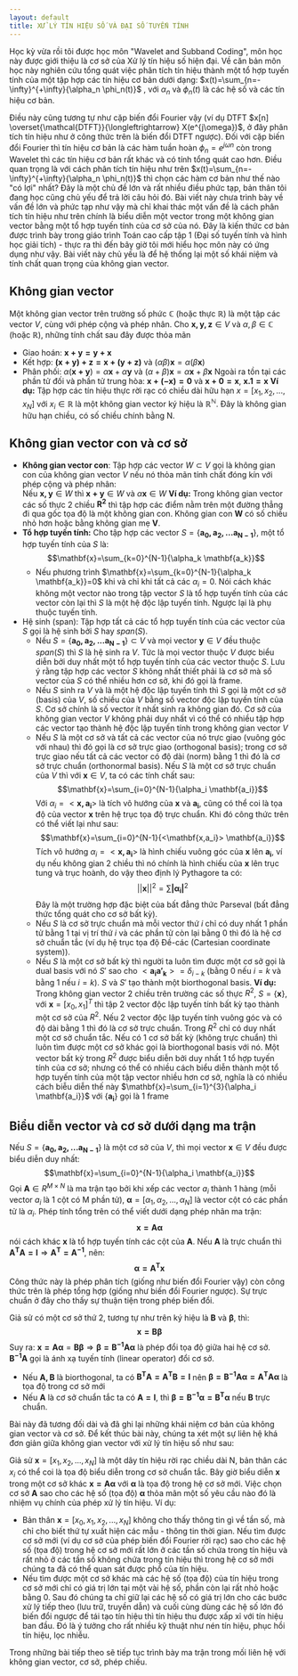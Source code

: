 ```yaml
---
layout: default
title: XỬ LÝ TÍN HIỆU SỐ VÀ ĐẠI SỐ TUYẾN TÍNH
---
```


Học kỳ vừa rồi tôi được học môn "Wavelet and Subband Coding", môn học này được giới thiệu là cơ sở của Xử lý tín hiệu số hiện đại. Về căn bản môn học này nghiên cứu tổng quát việc phân tích tín hiệu thành một tổ hợp tuyến tính của một tập hợp các tín hiệu cơ bản dưới dạng: $x(t)=\sum_{n=-\infty}^{+\infty}{\alpha_n \phi_n(t)}$ , với $\alpha_n$ và $\phi_n(t)$ là các hệ số và các tín hiệu cơ bản. 

Điều này cũng tương tự như cặp biến đổi Fourier vậy (ví dụ DTFT $x[n] \overset{\mathcal{DTFT}}{\longleftrightarrow} X(e^{j\omega})$, ở đây phân tích tín hiệu như ở công thức trên là biến đổi DTFT ngược). Đối với cặp biến đổi Fourier thì tín hiệu cơ bản là các hàm tuần hoàn $\phi_n=e^{j\omega n}$ còn trong Wavelet thì các tín hiệu cơ bản rất khác và có tính tổng quát cao hơn. Điều quan trọng là với cách phân tích tín hiệu như trên $x(t)=\sum_{n=-\infty}^{+\infty}{\alpha_n \phi_n(t)}$ thì chọn các hàm cơ bản như thế nào "có lợi" nhất? Đây là một chủ đề lớn và rất nhiều điều phức tạp, bản thân tôi đang học cũng chủ yếu để trả lời câu hỏi đó. Bài viết này chưa trình bày về vấn đề lớn và phức tạp như vậy mà chỉ khai thác một vấn đề là cách phân tích tín hiệu như trên chính là biểu diễn một vector trong một không gian vector bằng một tổ hợp tuyến tính của cơ sở của nó. Đây là kiến thức cơ bản được trình bày trong giáo trình Toán cao cấp tập 1 (Đại số tuyến tính và hình học giải tích) - thực ra thì đến bây giờ tôi mới hiểu học môn này có ứng dụng như vậy. Bài viết này chủ yếu là để hệ thống lại một số khái niệm và tính chất quan trọng của không gian vector.

## Không gian vector
Một không gian vector trên trường số phức $\mathbb{C}$ (hoặc thực $\mathbb{R}$) là một tập các vector $V$, cùng với phép cộng và phép nhân. Cho $\mathbf{x,y,z} \in V$ và $\alpha, \beta \in \mathbb{C}$ (hoặc $\mathbb{R}$), những tính chất sau đây được thỏa mãn
- Giao hoán: $\mathbf{x+y=y+x}$
- Kết hợp: $\mathbf{(x+y)+z=x+(y+z)}$ và $(\alpha \beta)\mathbf{x}=\alpha(\beta\mathbf{x})$
- Phân phối: $\alpha(\mathbf{x+y})=\alpha \mathbf{x}+\alpha \mathbf{y}$ và $(\alpha + \beta)\mathbf{x}=\alpha \mathbf{x}+\beta \mathbf{x}$
Ngoài ra tồn tại các phần tử đối và phần tử trung hòa: $\mathbf{x+(-x)=0}$ và $\mathbf{x+0=x}$, $\mathbf{x.1=x}$
**Ví dụ:** Tập hợp các tín hiệu thực rời rạc có chiều dài hữu hạn $x=[x_1, x_2, ... ,x_N]$ với $x_i \in \mathbb{R}$ là một không gian vector ký hiệu là $\mathbb{R}^{\mathbb{N}}$. Đây là không gian hữu hạn chiều, có số chiều chính bằng N.

## Không gian vector con và cơ sở

- **Không gian vector con**: Tập hợp các vector $W \subset V$ gọi là không gian con của không gian vector $V$ nếu nó thỏa mãn tính chất đóng kín với phép cộng và phép nhân:  
Nếu $\mathbf{x,y} \in W$ thì $\mathbf{x+y} \in W$ và $\alpha\mathbf{x} \in W$
**Ví dụ:** Trong không gian vector các số thực 2 chiều $\mathbf{R^2}$ thì tập hợp các điểm nằm trên một đường thẳng đi qua gốc tọa độ là một không gian con. Không gian con $\mathbf{W}$ có số chiều nhỏ hơn hoặc bằng không gian mẹ $\mathbf{V}$.
- **Tổ hợp tuyến tính:** Cho tập hợp các vector $S=\{\mathbf{a_0,a_2,...a_{N-1}}\}$, một tổ hợp tuyến tính của $S$ là:$$\mathbf{x}=\sum_{k=0}^{N-1}{\alpha_k \mathbf{a_k}}$$
  + Nếu phương trình $\mathbf{x}=\sum_{k=0}^{N-1}{\alpha_k \mathbf{a_k}}=0$ khi và chỉ khi tất cả các $\alpha_i =0$. Nói cách khác không một vector nào trong tập vector $S$ là tổ hợp tuyến tính của các vector còn lại thì $S$ là một hệ độc lập tuyến tính. Ngược lại là phụ thuộc tuyến tính.
- Hệ sinh (span): Tập hợp tất cả các tổ hợp tuyến tính của các vector của $S$ gọi là hệ sinh bởi $S$ hay $span(S)$.
  + Nếu $S=\{\mathbf{a_0,a_2,...a_{N-1}}\} \subset V$ và mọi vector $\mathbf{y} \in V$ đều thuộc $span(S)$ thì $S$ là hệ sinh ra $V$. Tức là mọi vector thuộc $V$ được biểu diễn bởi duy nhất một tổ hợp tuyến tính của các vector thuộc $S$. Lưu ý rằng tập hợp các vector $S$ không nhất thiết phải là cơ sở mà số vector của $S$ có thể nhiều hơn cơ sở, khi đó gọi là frame.
  + Nếu $S$ sinh ra $V$ và là một hệ độc lập tuyến tính thì $S$ gọi là một cơ sở (basis) của $V$, số chiều của $V$ bằng số vector độc lập tuyến tính của $S$. Cơ sở chính là số vector ít nhất sinh ra không gian đó. Cơ sở của không gian vector $V$ không phải duy nhất vì có thể có nhiều tập hợp các vector tạo thành hệ độc lập tuyến tính trong không gian vector $V$
  + Nếu $S$ là một cơ sở và tất cả các vector của nó trực giao (vuông góc với nhau) thì đó gọi là cơ sở trực giao (orthogonal basis); trong cơ sở trực giao nếu tất cả các vector có độ dài (norm) bằng 1 thì đó là cơ sở trực chuẩn (orthonormal basis). Nếu $S$ là một cơ sở trực chuẩn của $V$ thì với $\mathbf{x} \in V$, ta có các tính chất sau: 
$$\mathbf{x}=\sum_{i=0}^{N-1}{\alpha_i \mathbf{a_i}}$$
Với $\alpha_i = <\mathbf{x,a_i}>$ là tích vô hướng của $\mathbf{x}$ và $\mathbf{a_i}$, cũng có thể coi là tọa độ của vector $\mathbf{x}$ trên hệ trục tọa độ trực chuẩn. Khi đó công thức trên có thể viết lại như sau:
$$\mathbf{x}=\sum_{i=0}^{N-1}{<\mathbf{x,a_i}> \mathbf{a_i}}$$
Tích vô hướng $\alpha_i = <\mathbf{x,a_i}>$ là hình chiếu vuông góc của $\mathbf{x}$ lên $\mathbf{a_i}$, ví dụ nếu không gian 2 chiều thì nó chính là hình chiếu của $\mathbf{x}$ lên trục tung và trục hoành, do vậy theo định lý Pythagore ta có:
$$||\mathbf{x}||^2=\sum{\mathbf{|\alpha_i|}^2}$$
Đây là một trường hợp đặc biệt của bất đẳng thức Parseval (bất đẳng thức tổng quát cho cơ sở bất kỳ).
  + Nếu $S$ là cơ sở trực chuẩn mà mỗi vector thứ $i$ chỉ có duy nhất 1 phần tử bằng 1 tại vị trí thứ $i$ và các phần tử còn lại bằng 0 thì đó là hệ cơ sở chuẩn tắc (ví dụ hệ trục tọa độ Đề-các (Cartesian coordinate system)).
  + Nếu $S$ là một cơ sở bất kỳ thì người ta luôn tìm được một cơ sở gọi là dual basis với nó $S'$ sao cho $<\mathbf{a_i a'_k}>=\delta_{i-k}$ (bằng 0 nếu $i=k$ và bằng 1 nếu $i=k$). $S$ và $S'$ tạo thành một biorthogonal basis.  **Ví dụ:** Trong không gian vector 2 chiều trên trường các số thực $R^2$,  $S=\left \{ \mathbf{x} \right \}$, với $\mathbf{x}=[x_0,x_1]^T$ thì tập 2 vector độc lập tuyến tính bất kỳ tạo thành một cơ sở của $R^2$. Nếu 2 vector độc lập tuyến tính vuông góc và có độ dài bằng 1 thì đó là cơ sở trực chuẩn. Trong $R^2$ chỉ có duy nhất một cơ sở chuẩn tắc. Nếu có 1 cơ sở bất kỳ (không trực chuẩn) thì luôn tìm được một cơ sở khác gọi là biorthogonal basis với nó. Một vector bất kỳ trong $R^2$ được biểu diễn bởi duy nhất 1 tổ hợp tuyến tính của cơ sở; nhưng có thể có nhiều cách biểu diễn thành một tổ hợp tuyến tính của một tập vector nhiều hơn cơ sở, nghĩa là có nhiều cách biễu diễn thế này $\mathbf{x}=\sum_{i=1}^{3}{\alpha_i \mathbf{a_i}}$ với $\left \{ \mathbf{a_i} \right \}$ gọi là 1 frame
## Biểu diễn vector và cơ sở dưới dạng ma trận  
Nếu $S=\left \{ \mathbf{a_0,a_2,...a_{N-1}} \right \}$ là một cơ sở của $V$, thì mọi vector $\mathbf{x}\in V$ đều được biểu diễn duy nhất:
$$\mathbf{x}=\sum_{i=0}^{N-1}{\alpha_i \mathbf{a_i}}$$
Gọi $\mathbf{A}\in R^{M \times N}$ là ma trận tạo bởi khi xếp các vector $a_i$ thành 1 hàng (mỗi vector $a_i$ là 1 cột có M phần tử), $\mathbf{\alpha}=[\alpha_1, \alpha_2,...,\alpha_N]$ là vector cột có các phần tử là $\alpha_i$. Phép tính tổng trên có thể viết dưới dạng phép nhân ma trận:
$$\mathbf{x=A\alpha}$$
nói cách khác $\mathbf{x}$ là tổ hợp tuyến tính các cột của $\mathbf{A}$. Nếu $\mathbf{A}$ là trực chuẩn thì $\mathbf{A^TA=I}\Rightarrow \mathbf{A^T=A^{-1}}$, nên:
$$\mathbf{\alpha=A^Tx}$$
Công thức này là phép phân tích (giống như biến đổi Fourier vậy) còn công thức trên là phép tổng hợp (giống như biến đổi Fourier ngược). Sự trực chuẩn ở đây cho thấy sự thuận tiện trong phép biến đổi.

Giả sử có một cơ sở thứ 2, tương tự như trên ký hiệu là $\mathbf{B}$ và $\mathbf{\beta}$, thì:
$$\mathbf{x=B\beta}$$
Suy ra: $\mathbf{x=A\alpha}=\mathbf{B\beta}\Rightarrow \mathbf{\beta=B^{-1}A\alpha}$ là phép đổi tọa độ giữa hai hệ cơ sở. $\mathbf{B^{-1}A}$ gọi là ánh xạ tuyến tính (linear operator) đổi cơ sở.
  + Nếu $\mathbf{A,B}$ là biorthogonal, ta có $\mathbf{B^TA=A^TB=I}$ nên $\mathbf{\beta=B^{-1}A \alpha=A^TA \alpha}$ là tọa độ trong cơ sở mới
  + Nếu $\mathbf{A}$ là cơ sở chuẩn tắc ta có $\mathbf{A=I}$, thì $\mathbf{\beta=B^{-1}\alpha=B^T\alpha}$ nếu $\mathbf{B}$ trực chuẩn.

Bài này đã tương đối dài và đã ghi lại những khái niệm cơ bản của không gian vector và cơ sở. Để kết thúc bài này, chúng ta xét một sự liên hệ khá đơn giản giữa không gian vector với xử lý tín hiệu số như sau:

Giả sử $\mathbf{x}=[x_1, x_2,...,x_N]$ là một dãy tín hiệu rời rạc chiều dài N, bản thân các $x_i$ có thể coi là tọa độ biểu diễn trong cơ sở chuẩn tắc. Bây giờ biểu diễn $\mathbf{x}$ trong một cơ sở khác $\mathbf{x=A\alpha}$ với $\mathbf{\alpha}$ là tọa độ trong hệ cơ sở mới. Việc chọn cơ sở $\mathbf{A}$ sao cho các hệ số (tọa độ) $\mathbf{\alpha}$ thỏa mãn một số yêu cầu nào đó là nhiệm vụ chính của phép xử lý tín hiệu. Ví dụ:
- Bản thân $\mathbf{x}=[x_0,x_1, x_2,...,x_N]$ không cho thấy thông tin gì về tần số, mà chỉ cho biết thứ tự xuất hiện các mẫu - thông tin thời gian. Nếu tìm được cơ sở mới (ví dụ cơ sở của phép biến đổi Fourier rời rạc) sao cho các hệ số (tọa độ) trong hệ cơ sở mới rất lớn ở các tần số chứa trong tín hiệu và rất nhỏ ở các tần số không chứa trong tín hiệu thì trong hệ cơ sở mới chúng ta đã có thể quan sát được phổ của tín hiệu.
- Nếu tìm được một cơ sở khác mà các hệ số (tọa độ) của tín hiệu trong cơ sở mới chỉ có giá trị lớn tại một vài hệ số, phần còn lại rất nhỏ hoặc bằng 0. Sau đó chúng ta chỉ giữ lại các hệ số có giá trị lớn cho các bước xử lý tiếp theo (lưu trữ, truyền dẫn) và cuối cùng dùng các hệ số lớn đó biến đổi ngược để tái tạo tín hiệu thì tín hiệu thu được xấp xỉ với tín hiệu ban đầu. Đó là ý tưởng cho rất nhiều kỹ thuật như nén tín hiệu, phục hồi tín hiệu, lọc nhiễu.

Trong những bài tiếp theo sẽ tiếp tục trình bày ma trận trong mối liên hệ với không gian vector, cơ sở, phép chiếu.